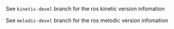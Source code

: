 See `kinetic-devel` branch for the  ros kinetic version infomation

See `melodic-devel` branch for the  ros melodic version infomation
